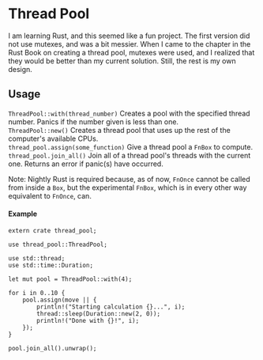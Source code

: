 # Thread Pool
I am learning Rust, and this seemed like a fun project. The first version did not use mutexes, and was a bit messier. When I came to the chapter in the Rust Book on creating a thread pool, mutexes were used, and I realized that they would be better than my current solution. Still, the rest is my own design.

## Usage
`ThreadPool::with(thread_number)` Creates a pool with the specified thread number. Panics if the number given is less than one.  
`ThreadPool::new()` Creates a thread pool that uses up the rest of the computer's available CPUs.  
`thread_pool.assign(some_function)` Give a thread pool a `FnBox` to compute.  
`thread_pool.join_all()` Join all of a thread pool's threads with the current one. Returns an error if panic(s) have occurred.  

Note: Nightly Rust is required because, as of now, `FnOnce` cannot be called from inside a `Box`, but the experimental `FnBox`, which is in every other way equivalent to `FnOnce`, can.
#### Example
```
extern crate thread_pool;

use thread_pool::ThreadPool;

use std::thread;
use std::time::Duration;

let mut pool = ThreadPool::with(4);

for i in 0..10 {
    pool.assign(move || {
        println!("Starting calculation {}...", i);
        thread::sleep(Duration::new(2, 0));
        println!("Done with {}!", i);
    });
}

pool.join_all().unwrap();
```
